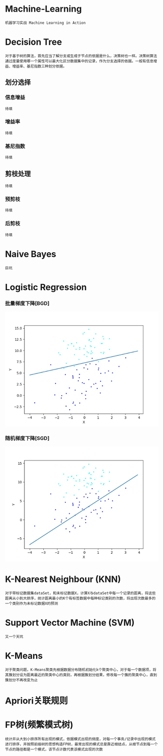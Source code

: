 # Machine-Learning
``
机器学习实战 Machine Learning in Action
``
# Decision Tree
`对于基于树的算法，首先应当了解分支或生成子节点的依据是什么，决策树也一样。决策树算法通过度量使用哪一个属性可以最大化区分数据集中的记录，作为分支选择的依据。一般有信息增益、增益率、基尼指数三种划分依据。`
## 划分选择
### 信息增益
`待填`
### 增益率
`待填`
### 基尼指数
`待填`
## 剪枝处理
`待填`
### 预剪枝
`待填`
### 后剪枝
`待填`
# Naive Bayes
`巨坑`


# Logistic Regression

### 批量梯度下降[BGD]
![Alt image](./images/LR_BGD.jpg "Batch Gradient Ascent")
### 随机梯度下降[SGD]
![Alt image](./images/LR_SGD.jpg "Stochastic Gradient Ascent")

# K-Nearest Neighbour (KNN)
`对于带标记数据集dataSet，和未标记数据X，计算X与dataSet中每一个记录的距离，将这些距离从小到大排序，统计距离最小的K个有标签数据中每种标记类别的次数，将出现次数最多的一个类别作为未标记数据X的预测`
# Support Vector Machine (SVM)
`又一个天坑`

# K-Means
`对于聚类问题，K-Means聚类先根据数据分布随机初始化k个聚类中心，对于每一个数据项，将其簇划分设为距离最近的聚类中心的类别，再根据簇划分结果，修改每一个簇的聚类中心，直到簇划分不再改变为止`

# Apriori关联规则

# FP树(频繁模式树)
`统计并从大到小排序所有出现的模式，依据模式出现的频度，对每一个事务/记录中出现的模式进行排序，并按照前缀树的思想构造FP树，最常出现的模式总是靠近根结点，从根节点到每一个节点的路径都是一个模式，该节点计数代表该模式出现的次数`

